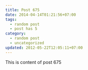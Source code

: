 ```yaml
---
title: Post 675
date: 2014-04-14T01:21:56+07:00
tags:
  - random post
  - post has 5
category:
  - random post
  - uncategorized
updated: 2012-05-22T12:05:11+07:00
---
```

This is content of post 675